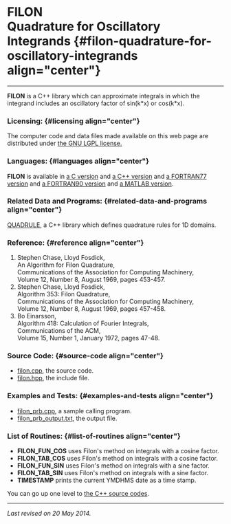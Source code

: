 FILON\
Quadrature for Oscillatory Integrands {#filon-quadrature-for-oscillatory-integrands align="center"}
=====================================

------------------------------------------------------------------------

**FILON** is a C++ library which can approximate integrals in which the
integrand includes an oscillatory factor of sin(k\*x) or cos(k\*x).

### Licensing: {#licensing align="center"}

The computer code and data files made available on this web page are
distributed under [the GNU LGPL license.](../../txt/gnu_lgpl.txt)

### Languages: {#languages align="center"}

**FILON** is available in [a C version](../../c_src/filon/filon.html)
and [a C++ version](../../cpp_src/filon/filon.html) and [a FORTRAN77
version](../../f77_src/filon/filon.html) and [a FORTRAN90
version](../../f_src/filon/filon.html) and [a MATLAB
version](../../m_src/filon/filon.html).

### Related Data and Programs: {#related-data-and-programs align="center"}

[QUADRULE](../../cpp_src/quadrule/quadrule.html), a C++ library which
defines quadrature rules for 1D domains.

### Reference: {#reference align="center"}

1.  Stephen Chase, Lloyd Fosdick,\
    An Algorithm for Filon Quadrature,\
    Communications of the Association for Computing Machinery,\
    Volume 12, Number 8, August 1969, pages 453-457.
2.  Stephen Chase, Lloyd Fosdick,\
    Algorithm 353: Filon Quadrature,\
    Communications of the Association for Computing Machinery,\
    Volume 12, Number 8, August 1969, pages 457-458.
3.  Bo Einarsson,\
    Algorithm 418: Calculation of Fourier Integrals,\
    Communications of the ACM,\
    Volume 15, Number 1, January 1972, pages 47-48.

### Source Code: {#source-code align="center"}

-   [filon.cpp](filon.cpp), the source code.
-   [filon.hpp](filon.hpp), the include file.

### Examples and Tests: {#examples-and-tests align="center"}

-   [filon\_prb.cpp](filon_prb.cpp), a sample calling program.
-   [filon\_prb\_output.txt](filon_prb_output.txt), the output file.

### List of Routines: {#list-of-routines align="center"}

-   **FILON\_FUN\_COS** uses Filon's method on integrals with a cosine
    factor.
-   **FILON\_TAB\_COS** uses Filon's method on integrals with a cosine
    factor.
-   **FILON\_FUN\_SIN** uses Filon's method on integrals with a sine
    factor.
-   **FILON\_TAB\_SIN** uses Filon's method on integrals with a sine
    factor.
-   **TIMESTAMP** prints the current YMDHMS date as a time stamp.

You can go up one level to [the C++ source codes](../cpp_src.html).

------------------------------------------------------------------------

*Last revised on 20 May 2014.*
